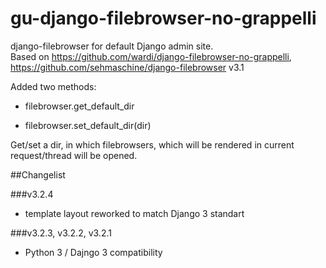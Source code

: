 gu-django-filebrowser-no-grappelli
==================================

django-filebrowser for default Django admin site.  
Based on https://github.com/wardi/django-filebrowser-no-grappelli,
https://github.com/sehmaschine/django-filebrowser v3.1 

Added two methods:

- filebrowser.get_default_dir

- filebrowser.set_default_dir(dir)

Get/set a dir, in which filebrowsers, which will be rendered in current request/thread will be opened.

##Changelist

###v3.2.4 
- template layout reworked to match Django 3 standart

###v3.2.3, v3.2.2, v3.2.1 
- Python 3 / Dajngo 3 compatibility 
